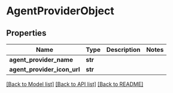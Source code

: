 # AgentProviderObject

## Properties
Name | Type | Description | Notes
------------ | ------------- | ------------- | -------------
**agent_provider_name** | **str** |  | 
**agent_provider_icon_url** | **str** |  | 

[[Back to Model list]](../README.md#documentation-for-models) [[Back to API list]](../README.md#documentation-for-api-endpoints) [[Back to README]](../README.md)

